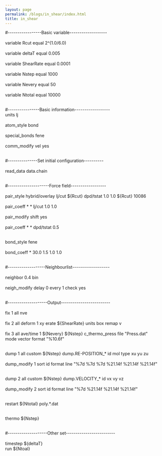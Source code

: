 ```yaml
---
layout: page
permalink: /blogs/in_shear/index.html
title: in_shear
---
```


#-----------------Basic variable-------------------  
<br>variable    Rcut        equal   2^(1.0/6.0)  
<br>variable    deltaT      equal   0.005  
<br>variable    ShearRate   equal   0.0001  
<br>variable    Nstep       equal   1000  
<br>variable    Nevery      equal   50  
<br>variable    Ntotal      equal   10000

<br>#----------------Basic information------------------
<br>units           lj  
<br>atom_style      bond  
<br>special_bonds   fene  
<br>comm_modify     vel yes

<br>#---------------Set initial configuration----------  
<br>read_data       data.chain
  
<br>#---------------------Force field------------------  
<br>pair_style      hybrid/overlay lj/cut \${Rcut} dpd/tstat 1.0 1.0 \${Rcut} 10086  
<br>pair_coeff      * * lj/cut 1.0 1.0  
<br>pair_modify     shift yes  
<br>pair_coeff      * * dpd/tstat 0.5

<br>bond_style      fene  
<br>bond_coeff      * 30.0 1.5 1.0 1.0
  
<br>#-------------------Neighbourlist-------------------  
<br>neighbor        0.4 bin  
<br>neigh_modify    delay 0 every 1 check yes
  
<br>#--------------------Output-------------------------  
<br>fix 1 all nve  
<br>fix 2 all deform 1 xy erate \${ShearRate} units box remap v  
<br>fix 3 all ave/time 1 \${Nevery} \${Nstep} c_thermo_press file "Press.dat" mode vector format "%10.6f"

<br>dump 1 all custom \${Nstep} dump.RE-POSITION_* id mol type xu yu zu  
<br>dump_modify 1 sort id format line "%7d %7d %7d %21.14f %21.14f %21.14f"

<br>dump 2 all custom \${Nstep} dump.VELOCITY_* id vx vy vz  
<br>dump_modify 2 sort id format line "%7d %21.14f %21.14f %21.14f"

<br>restart \${Ntotal} poly.*.dat
  
<br>thermo  \${Nstep}

<br>#--------------------Other set-------------------------  
<br>timestep    \${deltaT}
<br>run         \${Ntoal}
  